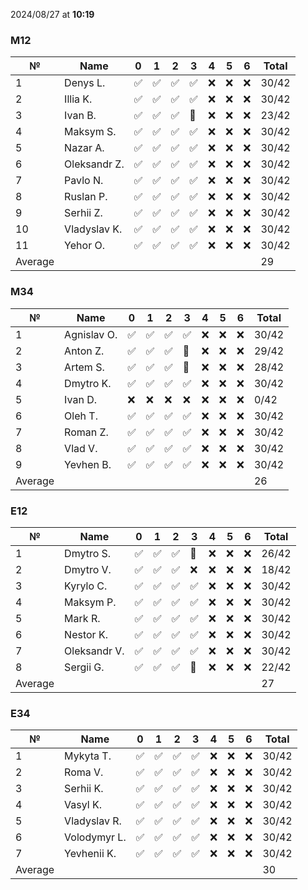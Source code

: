 2024/08/27 at **10:19**
### M12
|№|Name|0|1|2|3|4|5|6|Total|
|-----|-----|-----|-----|-----|-----|-----|-----|-----|-----|
|1|Denys L.|✅|✅|✅|✅|❌|❌|❌|30/42|
|2|Illia K.|✅|✅|✅|✅|❌|❌|❌|30/42|
|3|Ivan B.|✅|✅|✅|🔄|❌|❌|❌|23/42|
|4|Maksym S.|✅|✅|✅|✅|❌|❌|❌|30/42|
|5|Nazar A.|✅|✅|✅|✅|❌|❌|❌|30/42|
|6|Oleksandr Z.|✅|✅|✅|✅|❌|❌|❌|30/42|
|7|Pavlo N.|✅|✅|✅|✅|❌|❌|❌|30/42|
|8|Ruslan P.|✅|✅|✅|✅|❌|❌|❌|30/42|
|9|Serhii Z.|✅|✅|✅|✅|❌|❌|❌|30/42|
|10|Vladyslav K.|✅|✅|✅|✅|❌|❌|❌|30/42|
|11|Yehor O.|✅|✅|✅|✅|❌|❌|❌|30/42|
|Average|||||||||29|
### M34
|№|Name|0|1|2|3|4|5|6|Total|
|-----|-----|-----|-----|-----|-----|-----|-----|-----|-----|
|1|Agnislav O.|✅|✅|✅|✅|❌|❌|❌|30/42|
|2|Anton Z.|✅|✅|✅|🔄|❌|❌|❌|29/42|
|3|Artem S.|✅|✅|✅|🔄|❌|❌|❌|28/42|
|4|Dmytro K.|✅|✅|✅|✅|❌|❌|❌|30/42|
|5|Ivan D.|❌|❌|❌|❌|❌|❌|❌|0/42|
|6|Oleh T.|✅|✅|✅|✅|❌|❌|❌|30/42|
|7|Roman Z.|✅|✅|✅|✅|❌|❌|❌|30/42|
|8|Vlad V.|✅|✅|✅|✅|❌|❌|❌|30/42|
|9|Yevhen B.|✅|✅|✅|✅|❌|❌|❌|30/42|
|Average|||||||||26|
### E12
|№|Name|0|1|2|3|4|5|6|Total|
|-----|-----|-----|-----|-----|-----|-----|-----|-----|-----|
|1|Dmytro S.|✅|✅|✅|🔄|❌|❌|❌|26/42|
|2|Dmytro V.|✅|✅|✅|❌|❌|❌|❌|18/42|
|3|Kyrylo C.|✅|✅|✅|✅|❌|❌|❌|30/42|
|4|Maksym P.|✅|✅|✅|✅|❌|❌|❌|30/42|
|5|Mark R.|✅|✅|✅|✅|❌|❌|❌|30/42|
|6|Nestor K.|✅|✅|✅|✅|❌|❌|❌|30/42|
|7|Oleksandr V.|✅|✅|✅|✅|❌|❌|❌|30/42|
|8|Sergii G.|✅|✅|✅|🔄|❌|❌|❌|22/42|
|Average|||||||||27|
### E34
|№|Name|0|1|2|3|4|5|6|Total|
|-----|-----|-----|-----|-----|-----|-----|-----|-----|-----|
|1|Mykyta T.|✅|✅|✅|✅|❌|❌|❌|30/42|
|2|Roma V.|✅|✅|✅|✅|❌|❌|❌|30/42|
|3|Serhii K.|✅|✅|✅|✅|❌|❌|❌|30/42|
|4|Vasyl K.|✅|✅|✅|✅|❌|❌|❌|30/42|
|5|Vladyslav R.|✅|✅|✅|✅|❌|❌|❌|30/42|
|6|Volodymyr L.|✅|✅|✅|✅|❌|❌|❌|30/42|
|7|Yevhenii K.|✅|✅|✅|✅|❌|❌|❌|30/42|
|Average|||||||||30|

